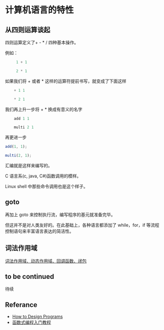 # 计算机语言的特性

## 从四则运算谈起

四则运算定义了+ - \* / 四种基本操作。

例如：

```c
     1 + 1

     2 * 1
```

如果我们将 + 或者 \* 这样的运算符提前书写，就变成了下面这样

```lisp
    + 1 1

    * 2 1
```

我们再上升一步将 + \* 换成有意义的名字

```lisp
    add 1 1

    multi 2 1
```

再更进一步

```js
add(1, 1);

multi(2, 1);
```

汇编就是这样来编写的。

C 语言系(c, java, C#)函数调用的模样。

Linux shell 中那些命令调用也是这个样子。

## goto

再加上 goto 来控制执行流，编写程序的基元就准备完毕。

但这并不是对人类友好的。在此基础上，各种语言都添加了 while，for，if 等流程控制语句来丰富语言表达的简洁性。

## 词法作用域

[词法作用域、动态作用域、回调函数、闭包](https://www.cnblogs.com/f-ck-need-u/p/9735955.html)

## to be continued

待续

## Referance

- [How to Design Programs](https://htdp.org/)
- [函数式编程入门教程](https://ruanyifeng.com/blog/2017/02/fp-tutorial.html)
